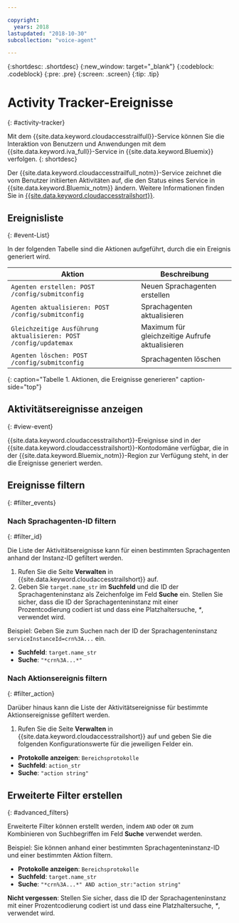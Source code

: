 ```yaml
---

copyright:
  years: 2018
lastupdated: "2018-10-30"
subcollection: "voice-agent"

---
```


{:shortdesc: .shortdesc}
{:new_window: target="_blank"}
{:codeblock: .codeblock}
{:pre: .pre}
{:screen: .screen}
{:tip: .tip}


# Activity Tracker-Ereignisse
{: #activity-tracker}

Mit dem {{site.data.keyword.cloudaccesstrailfull}}-Service können Sie die Interaktion von Benutzern und Anwendungen mit dem {{site.data.keyword.iva_full}}-Service in {{site.data.keyword.Bluemix}} verfolgen.
{: shortdesc}

Der {{site.data.keyword.cloudaccesstrailfull_notm}}-Service zeichnet die vom Benutzer initiierten Aktivitäten auf, die den Status eines Service in {{site.data.keyword.Bluemix_notm}} ändern. Weitere Informationen finden Sie in [{{site.data.keyword.cloudaccesstrailshort}}](/docs/services/cloud-activity-tracker?topic=cloud-activity-tracker-getting-started#getting-started).

## Ereignisliste
{: #event-List}

In der folgenden Tabelle sind die Aktionen aufgeführt, durch die ein Ereignis generiert wird.

|Aktion| Beschreibung |
| --- | ---- |
| `Agenten erstellen: POST /config/submitconfig` | Neuen Sprachagenten erstellen |
| `Agenten aktualisieren: POST /config/submitconfig` | Sprachagenten aktualisieren |
| `Gleichzeitige Ausführung aktualisieren: POST /config/updatemax` | Maximum für gleichzeitige Aufrufe aktualisieren |
| `Agenten löschen: POST /config/submitconfig` | Sprachagenten löschen |
{: caption="Tabelle 1. Aktionen, die Ereignisse generieren" caption-side="top"}

## Aktivitätsereignisse anzeigen
{: #view-event}

{{site.data.keyword.cloudaccesstrailshort}}-Ereignisse sind in der {{site.data.keyword.cloudaccesstrailshort}}-Kontodomäne verfügbar, die in der {{site.data.keyword.Bluemix_notm}}-Region zur Verfügung steht, in der die Ereignisse generiert werden.

## Ereignisse filtern
{: #filter_events}

### Nach Sprachagenten-ID filtern
{: #filter_id}

Die Liste der Aktivitätsereignisse kann für einen bestimmten Sprachagenten anhand der Instanz-ID gefiltert werden.

1. Rufen Sie die Seite **Verwalten** in {{site.data.keyword.cloudaccesstrailshort}} auf.
2. Geben Sie `target.name_str` im **Suchfeld** und die ID der Sprachagenteninstanz als Zeichenfolge im Feld **Suche** ein. Stellen Sie sicher, dass die ID der Sprachagenteninstanz mit einer Prozentcodierung codiert ist und dass eine Platzhaltersuche, _*_, verwendet wird.

Beispiel: Geben Sie zum Suchen nach der ID der Sprachagenteninstanz `serviceInstanceId=crn%3A...` ein.

  * **Suchfeld**: `target.name_str`
  * **Suche**: `"*crn%3A...*"`

### Nach Aktionsereignis filtern
{: #filter_action}

Darüber hinaus kann die Liste der Aktivitätsereignisse für bestimmte Aktionsereignisse gefiltert werden.

1. Rufen Sie die Seite **Verwalten** in {{site.data.keyword.cloudaccesstrailshort}} auf und geben Sie die folgenden Konfigurationswerte für die jeweiligen Felder ein.

  * **Protokolle anzeigen**: `Bereichsprotokolle`
  * **Suchfeld**: `action_str`
  * **Suche**: `"action string"`

## Erweiterte Filter erstellen
{: #advanced_filters}

Erweiterte Filter können erstellt werden, indem `AND` oder `OR` zum Kombinieren von Suchbegriffen im Feld **Suche** verwendet werden.

Beispiel: Sie können anhand einer bestimmten Sprachagenteninstanz-ID und einer bestimmten Aktion filtern.

* **Protokolle anzeigen**: `Bereichsprotokolle`
* **Suchfeld**: `target.name_str`
* **Suche**: `"*crn%3A...*" AND action_str:"action string"`

**Nicht vergessen**: Stellen Sie sicher, dass die ID der Sprachagenteninstanz mit einer Prozentcodierung codiert ist und dass eine Platzhaltersuche, _*_, verwendet wird.
